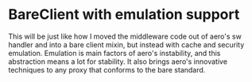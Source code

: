 # BareClient with emulation support

This will be just like how I moved the middleware code out of aero's sw handler and into a bare client mixin, but instead with cache and security emulation. Emulation is main factors of aero's instability, and this abstraction means a lot for stability. It also brings aero's innovative techniques to any proxy that conforms to the bare standard.
